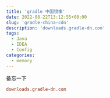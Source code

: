 ```yaml
---
title: 'gradle 中国镜像'
date: 2022-08-22T13:12:55+08:00
slug: 'gradle-china-cdn'
description: 'downloads.gradle-dn.com'
tags:
  - Java
  - IDEA
  - Config
categories:
  - memory
---
```


备忘一下

```ini
downloads.gradle-dn.com
```
